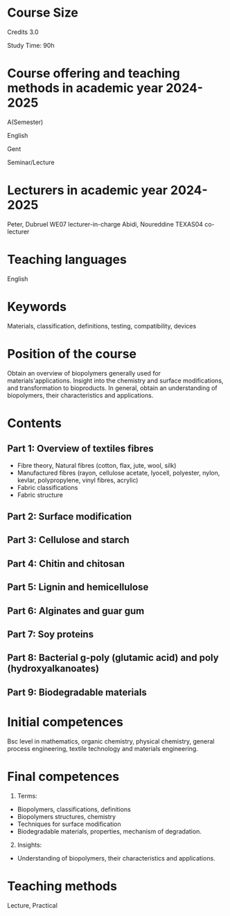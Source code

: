 # Course Size

Credits 3.0

Study Time: 90h

# Course offering and teaching methods in academic year 2024-2025

A(Semester)

English

Gent

Seminar/Lecture

# Lecturers in academic year 2024-2025

Peter, Dubruel          WE07        lecturer-in-charge
Abidi, Noureddine       TEXAS04     co-lecturer

# Teaching languages 

English

# Keywords

Materials, classification, definitions, testing, compatibility, devices

# Position of the course

Obtain an overview of biopolymers generally used for materials'applications. Insight into the chemistry and surface modifications, and transformation to bioproducts. In general, obtain an understanding of biopolymers, their characteristics and applications.

# Contents

## Part 1: Overview of textiles fibres
- Fibre theory, Natural fibres (cotton, flax, jute, wool, silk)
- Manufactured fibres (rayon, cellulose acetate, lyocell, polyester, nylon, kevlar, polypropylene, vinyl fibres, acrylic)
- Fabric classifications
- Fabric structure
## Part 2: Surface modification
## Part 3: Cellulose and starch
## Part 4: Chitin and chitosan
## Part 5: Lignin and hemicellulose
## Part 6: Alginates and guar gum
## Part 7: Soy proteins
## Part 8: Bacterial g-poly (glutamic acid) and poly (hydroxyalkanoates)
## Part 9: Biodegradable materials

# Initial competences

Bsc level in mathematics, organic chemistry, physical chemistry, general process engineering, textile technology and materials engineering.

# Final competences

1. Terms:
- Biopolymers, classifications, definitions
- Biopolymers structures, chemistry
- Techniques for surface modification
- Biodegradable materials, properties, mechanism of degradation.
2. Insights:
- Understanding of biopolymers, their characteristics and applications.

# Teaching methods

Lecture, Practical